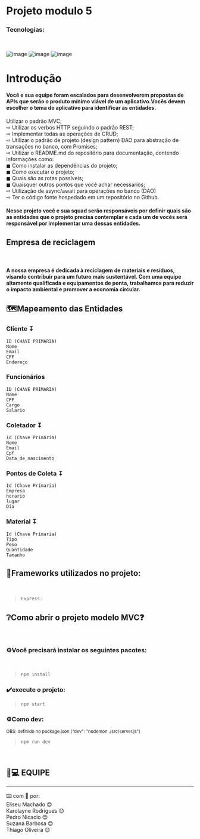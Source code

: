 # Projeto modulo 5

<h3>Tecnologias:</h3><br> 

![image](https://user-images.githubusercontent.com/56053290/218258400-46b576f3-03c0-4557-b984-189c104e5a51.png)
![image](https://user-images.githubusercontent.com/56053290/218258497-d0ddc8bf-a8dc-45b2-aba5-4614700e73d5.png)
![image](https://user-images.githubusercontent.com/56053290/218259194-0cbc46a8-6150-4eb7-8cfb-14846262a0c3.png)

<h1>Introdução</h1>

<h4>Você e sua equipe foram escalados para desenvolverem
propostas de APIs que serão o produto mínimo viável de um
aplicativo.Vocês devem escolher o tema do aplicativo para
identificar as entidades.</h4>

Utilizar o padrão MVC;<br>
⇨ Utilizar os verbos HTTP seguindo o padrão REST;<br>
⇨ Implementar todas as operações de CRUD;<br>
⇨ Utilizar o padrão de projeto (design pattern) DAO para abstração de transações no banco, com Promises;<br>
⇨ Utilizar o README.md do repositório para documentação, contendo informações como:<br>
◼ Como instalar as dependências do projeto;<br>
◼ Como executar o projeto;<br>
◼ Quais são as rotas possíveis;<br>
◼ Quaisquer outros pontos que você achar necessários;<br>
⇨ Utilização de async/await para operações no banco (DAO)<br>
⇨ Ter o código fonte hospedado em um repositório no Github.<br>

<h4>Nesse projeto você e sua squad serão responsáveis por
definir quais são as entidades que o projeto precisa
contemplar e cada um de vocês será responsável por
implementar uma dessas entidades.</h4>

<h2>Empresa de reciclagem</h2><br>

<h4>A nossa empresa é dedicada à reciclagem de materiais e resíduos, visando contribuir para um futuro mais sustentável. Com uma equipe altamente qualificada e equipamentos de ponta, trabalhamos para reduzir o impacto ambiental e promover a economia circular.</h4>

<h2>🗺️Mapeamento das Entidades</h2>

<h3>Cliente ↧</h3>

```
ID (CHAVE PRIMÁRIA)
Nome
Email
CPF
Endereço
```

<h3>Funcionários</h3>

```
ID (CHAVE PRIMÁRIA)
Nome
CPF
Cargo
Salario
```

<h3>Coletador ↧</h3>

```
id (Chave Primária)
Nome
Email
Cpf
Data_de_nascimento
```

<h3>Pontos de Coleta ↧</h3>

```
Id (Chave Prímaria)
Empresa
horario
lugar
Dia

```

<h3>Material ↧</h3>

```
Id (Chave Prímaria)
Tipo
Peso
Quantidade
Tamanho

```


<h2>🚀Frameworks utilizados no projeto:</h2><br>

>`Express.`

 <h2>❔Como abrir o projeto modelo MVC❓</h2><br>
<h3>⚙️Você precisará instalar os seguintes pacotes:</h3><br>

>`npm install`<br>


 <h3>✔️execute o projeto:</h3>
 
>`npm start`
 
<h3>⚙️Como dev:</h3>
 
<sup>OBS: definido no package.json ("dev": "nodemon ./src/server.js")<sup>
 
>`npm run dev`

<br>
 
 ## 🧑💻 EQUIPE
---
⌨️ com 💖 por:<br>
               Eliseu Machado 😊
               <br>  Karolayne Rodrigues  😊
               <br> Pedro Nicacio 😊
               <br>  Suzana Barbosa 😊
               <br> Thiago Oliveira 😊   
             




